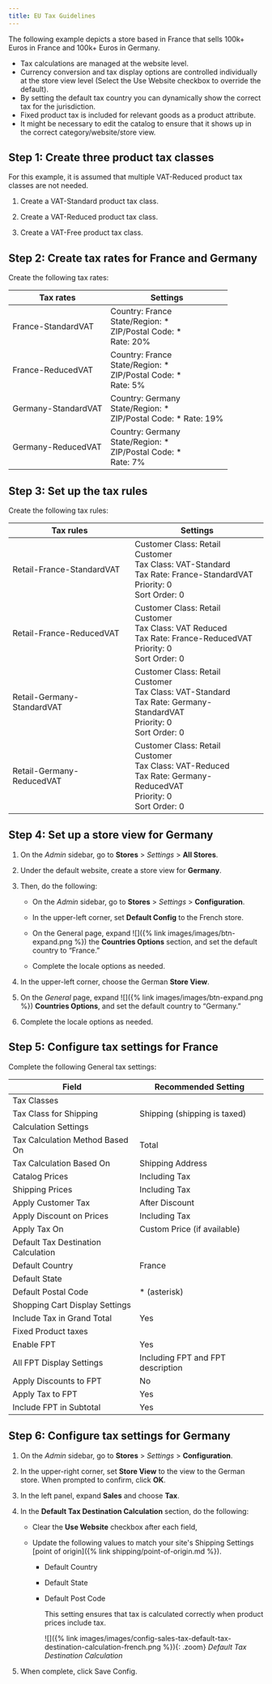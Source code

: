```yaml
---
title: EU Tax Guidelines
---
```


The following example depicts a store based in France that sells 100k+ Euros in France and 100k+ Euros in Germany.

- Tax calculations are managed at the website level.
- Currency conversion and tax display options are controlled individually at the store view level (Select the Use Website checkbox to override the default).
- By setting the default tax country you can dynamically show the correct tax for the jurisdiction.
- Fixed product tax is included for relevant goods as a product attribute.
- It might be necessary to edit the catalog to ensure that it shows up in the correct category/website/store view.

## Step 1: Create three product tax classes

For this example, it is assumed that multiple VAT-Reduced product tax classes are not needed.

1. Create a VAT-Standard product tax class.

1. Create a VAT-Reduced product tax class.

1. Create a VAT-Free product tax class.

## Step 2: Create tax rates for France and Germany

Create the following tax rates:

|Tax rates|Settings|
|--- |--- |
|France-StandardVAT|Country: France <br/>State/Region: * <br/>ZIP/Postal Code: * <br/>Rate: 20%|
|France-ReducedVAT|Country: France <br/>State/Region: * <br/>ZIP/Postal Code: * <br/>Rate: 5%|
|Germany-StandardVAT|Country: Germany <br/>State/Region: * <br/>ZIP/Postal Code: * Rate: 19%|
|Germany-ReducedVAT|Country: Germany <br/>State/Region: * <br/>ZIP/Postal Code: * <br/>Rate: 7%|

## Step 3: Set up the tax rules

Create the following tax rules:

|Tax rules |Settings|
|--- |--- |
|Retail-France-StandardVAT |Customer Class: Retail Customer <br/>Tax Class: VAT-Standard <br/>Tax Rate: France-StandardVAT <br/>Priority: 0 <br/>Sort Order: 0|
|Retail-France-ReducedVAT|Customer Class: Retail Customer <br/>Tax Class: VAT Reduced <br/>Tax Rate: France-ReducedVAT <br/>Priority: 0 <br/>Sort Order: 0|
|Retail-Germany-StandardVAT|Customer Class: Retail Customer <br/>Tax Class: VAT-Standard <br/>Tax Rate: Germany-StandardVAT <br/>Priority: 0 <br/>Sort Order: 0|
|Retail-Germany-ReducedVAT|Customer Class: Retail Customer <br/>Tax Class: VAT-Reduced <br/>Tax Rate: Germany-ReducedVAT <br/>Priority: 0 <br/>Sort Order: 0|

## Step 4: Set up a store view for Germany

1. On the _Admin_ sidebar, go to **Stores** > _Settings_ > **All Stores**.

1. Under the default website, create a store view for **Germany**.
1. Then, do the following:

   - On the _Admin_ sidebar, go to **Stores** > _Settings_ > **Configuration**.

   - In the upper-left corner, set **Default Config** to the French store.

   - On the General page, expand ![]({% link images/images/btn-expand.png %}) the **Countries Options** section, and set the default country to “France.”

   - Complete the locale options as needed.

1. In the upper-left corner, choose the German **Store View**.

1. On the _General_ page, expand ![]({% link images/images/btn-expand.png %}) **Countries Options**, and set the default country to “Germany.”

1. Complete the locale options as needed.

## Step 5: Configure tax settings for France

Complete the following General tax settings:

|Field|Recommended Setting|
|--- |--- |
|Tax Classes||
|Tax Class for Shipping|Shipping (shipping is taxed)|
|Calculation Settings||
|Tax Calculation Method Based On|Total|
|Tax Calculation Based On|Shipping Address|
|Catalog Prices|Including Tax|
|Shipping Prices|Including Tax|
|Apply Customer Tax|After Discount|
|Apply Discount on Prices|Including Tax|
|Apply Tax On|Custom Price (if available)|
|Default Tax Destination Calculation||
|Default Country|France|
|Default State||
|Default Postal Code|* (asterisk)|
|Shopping Cart Display Settings||
|Include Tax in Grand Total|Yes|
|Fixed Product taxes||
|Enable FPT|Yes|
|All FPT Display Settings|Including FPT and FPT description|
|Apply Discounts to FPT|No|
|Apply Tax to FPT|Yes|
|Include FPT in Subtotal|Yes|

## Step 6: Configure tax settings for Germany

1. On the _Admin_ sidebar, go to **Stores** > _Settings_ > **Configuration**.

1. In the upper-right corner, set **Store View** to the view to the German store. When prompted to confirm, click **OK**.

1. In the left panel, expand **Sales** and choose **Tax**.

1. In the **Default Tax Destination Calculation** section, do the following:

   - Clear the **Use Website** checkbox after each field,

   - Update the following values to match your site's Shipping Settings [point of origin]({% link shipping/point-of-origin.md %}).

      - Default Country
      - Default State
      - Default Post Code

        This setting ensures that tax is calculated correctly when product prices include tax.

        ![]({% link images/images/config-sales-tax-default-tax-destination-calculation-french.png %}){: .zoom}
        _Default Tax Destination Calculation_

1. When complete, click <span class="btn">Save Config</span>.
